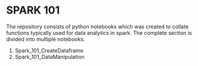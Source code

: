 # SPARK 101
The repository consists of python notebooks which was created to collate functions typically used for data analytics in spark. The complete section is divided into multiple notebooks.
1. Spark_101_CreateDataframe
2. Spark_101_DataManipulation
